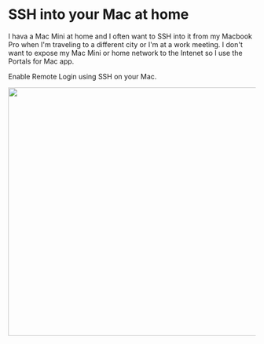 # SSH into your Mac at home

I hava a Mac Mini at home and I often want to SSH into it from my Macbook Pro when I'm traveling to a different city or I'm at a work meeting. I don't want to expose my Mac Mini or home network to the Intenet so I use the Portals for Mac app.

Enable Remote Login using SSH on your Mac.

<img width="506" src="https://github.com/build-trust/ockam/assets/159583/ef061c38-cfac-4864-ac65-5a235dc9c852">
